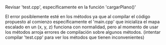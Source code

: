 Revisar 'test.cpp', específicamente en la función 'cargarPlano()'

El error posiblemente esté en los métodos ya que al compilar el código propuesto al comienzo
específicamente el 'main.cpp' que inicializa el mapa escalado en un (x, y, z) funciona con 
normalidad, pero al momento de usar los métodos arroja errores de compilación sobre algunos
métodos. (intentar compilar 'test.cpp' para ver los métodos que tienen inconvenientes)
